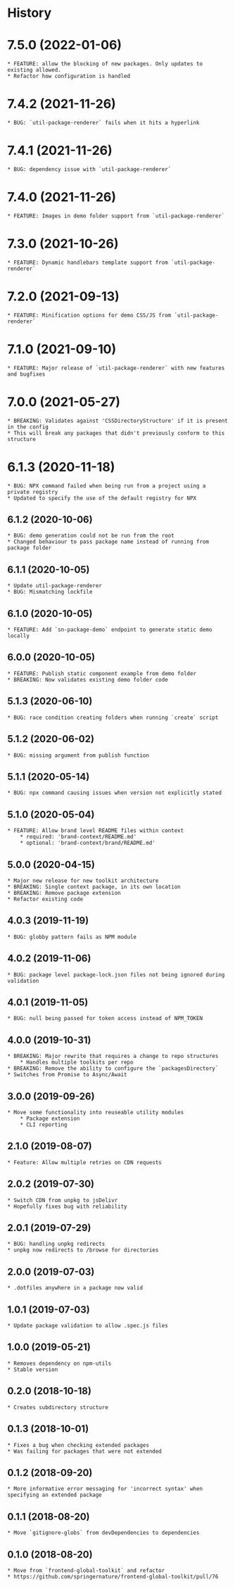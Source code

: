 # History

# 7.5.0 (2022-01-06)
    * FEATURE: allow the blocking of new packages. Only updates to existing allowed.
    * Refactor how configuration is handled

# 7.4.2 (2021-11-26)
    * BUG: `util-package-renderer` fails when it hits a hyperlink

# 7.4.1 (2021-11-26)
    * BUG: dependency issue with `util-package-renderer`

# 7.4.0 (2021-11-26)
    * FEATURE: Images in demo folder support from `util-package-renderer`

# 7.3.0 (2021-10-26)
    * FEATURE: Dynamic handlebars template support from `util-package-renderer`

# 7.2.0 (2021-09-13)
    * FEATURE: Minification options for demo CSS/JS from `util-package-renderer`

# 7.1.0 (2021-09-10)
    * FEATURE: Major release of `util-package-renderer` with new features and bugfixes

# 7.0.0 (2021-05-27)
    * BREAKING: Validates against 'CSSDirectoryStructure' if it is present in the config
    * This will break any packages that didn't previously conform to this structure

# 6.1.3 (2020-11-18)
    * BUG: NPX command failed when being run from a project using a private registry
    * Updated to specify the use of the default registry for NPX

## 6.1.2 (2020-10-06)
    * BUG: demo generation could not be run from the root
    * Changed behaviour to pass package name instead of running from package folder

## 6.1.1 (2020-10-05)
    * Update util-package-renderer
    * BUG: Mismatching lockfile

## 6.1.0 (2020-10-05)
    * FEATURE: Add `sn-package-demo` endpoint to generate static demo locally

## 6.0.0 (2020-10-05)
    * FEATURE: Publish static component example from demo folder
    * BREAKING: Now validates existing demo folder code

## 5.1.3 (2020-06-10)
    * BUG: race condition creating folders when running `create` script

## 5.1.2 (2020-06-02)
    * BUG: missing argument from publish function

## 5.1.1 (2020-05-14)
    * BUG: npx command causing issues when version not explicitly stated

## 5.1.0 (2020-05-04)
	* FEATURE: Allow brand level README files within context
		* required: 'brand-context/README.md'
		* optional: 'brand-context/brand/README.md'

## 5.0.0 (2020-04-15)
	* Major new release for new toolkit architecture
	* BREAKING: Single context package, in its own location
	* BREAKING: Remove package extension
	* Refactor existing code

## 4.0.3 (2019-11-19)
	* BUG: globby pattern fails as NPM module

## 4.0.2 (2019-11-06)
	* BUG: package level package-lock.json files not being ignored during validation

## 4.0.1 (2019-11-05)
	* BUG: null being passed for token access instead of NPM_TOKEN

## 4.0.0 (2019-10-31)
	* BREAKING: Major rewrite that requires a change to repo structures
		* Handles multiple toolkits per repo
	* BREAKING: Remove the ability to configure the `packagesDirectory`
	* Switches from Promise to Async/Await

## 3.0.0 (2019-09-26)
	* Move some functionality into reuseable utility modules
		* Package extension
		* CLI reporting

## 2.1.0 (2019-08-07)
	* Feature: Allow multiple retries on CDN requests

## 2.0.2 (2019-07-30)
	* Switch CDN from unpkg to jsDelivr
	* Hopefully fixes bug with reliability

## 2.0.1 (2019-07-29)
	* BUG: handling unpkg redirects
	* unpkg now redirects to /browse for directories

## 2.0.0 (2019-07-03)
	* .dotfiles anywhere in a package now valid
	
## 1.0.1 (2019-07-03)
	* Update package validation to allow .spec.js files

## 1.0.0 (2019-05-21)
	* Removes dependency on npm-utils
	* Stable version

## 0.2.0 (2018-10-18)
	* Creates subdirectory structure

## 0.1.3 (2018-10-01)
	* Fixes a bug when checking extended packages
	* Was failing for packages that were not extended

## 0.1.2 (2018-09-20)
	* More informative error messaging for 'incorrect syntax' when specifying an extended package

## 0.1.1 (2018-08-20)
	* Move `gitignore-globs` from devDependencies to dependencies

## 0.1.0 (2018-08-20)
	* Move from `frontend-global-toolkit` and refactor
    * https://github.com/springernature/frontend-global-toolkit/pull/76